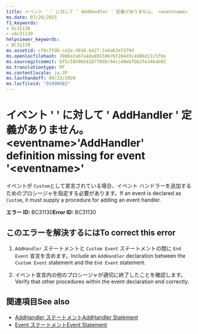 ```yaml
---
title: イベント ' ' に対して ' AddHandler ' 定義がありません。 <eventname>
ms.date: 07/20/2015
f1_keywords:
- bc31130
- vbc31130
helpviewer_keywords:
- BC31130
ms.assetid: cf6c7fd6-ce2e-4916-b427-2a4a63e7279d
ms.openlocfilehash: 398be2ab7a4da89150b76f284d3c4d86d11c5fbe
ms.sourcegitcommit: bf5c5850654187705bc94cc40ebfb62fe346ab02
ms.translationtype: MT
ms.contentlocale: ja-JP
ms.lasthandoff: 09/23/2020
ms.locfileid: "91099581"
---
```

# <a name="addhandler-definition-missing-for-event-eventname"></a><span data-ttu-id="a6331-102">イベント ' ' に対して ' AddHandler ' 定義がありません。 \<eventname></span><span class="sxs-lookup"><span data-stu-id="a6331-102">'AddHandler' definition missing for event '\<eventname>'</span></span>

<span data-ttu-id="a6331-103">イベントが `Custom`として宣言されている場合、イベント ハンドラーを追加するためのプロシージャを指定する必要があります。</span><span class="sxs-lookup"><span data-stu-id="a6331-103">If an event is declared as `Custom`, it must supply a procedure for adding an event handler.</span></span>  
  
 <span data-ttu-id="a6331-104">**エラー ID:** BC31130</span><span class="sxs-lookup"><span data-stu-id="a6331-104">**Error ID:** BC31130</span></span>  
  
## <a name="to-correct-this-error"></a><span data-ttu-id="a6331-105">このエラーを解決するには</span><span class="sxs-lookup"><span data-stu-id="a6331-105">To correct this error</span></span>  
  
1. <span data-ttu-id="a6331-106">`AddHandler` ステートメントと `Custom Event` ステートメントの間に `End Event` 宣言を含めます。</span><span class="sxs-lookup"><span data-stu-id="a6331-106">Include an `AddHandler` declaration between the `Custom Event` statement and the `End Event` statement.</span></span>  
  
2. <span data-ttu-id="a6331-107">イベント宣言内の他のプロシージャが適切に終了したことを確認します。</span><span class="sxs-lookup"><span data-stu-id="a6331-107">Verify that other procedures within the event declaration end correctly.</span></span>  
  
## <a name="see-also"></a><span data-ttu-id="a6331-108">関連項目</span><span class="sxs-lookup"><span data-stu-id="a6331-108">See also</span></span>

- [<span data-ttu-id="a6331-109">AddHandler ステートメント</span><span class="sxs-lookup"><span data-stu-id="a6331-109">AddHandler Statement</span></span>](../language-reference/statements/addhandler-statement.md)
- [<span data-ttu-id="a6331-110">Event ステートメント</span><span class="sxs-lookup"><span data-stu-id="a6331-110">Event Statement</span></span>](../language-reference/statements/event-statement.md)
